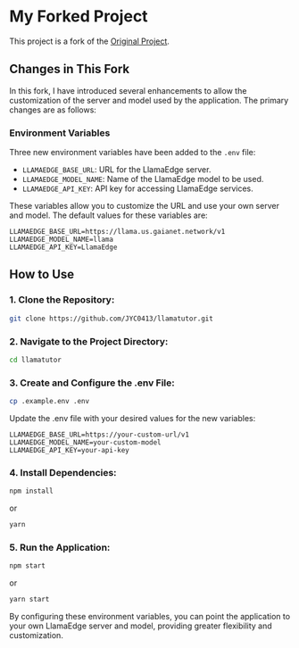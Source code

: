 # My Forked Project

This project is a fork of the [Original Project](https://github.com/Nutlope/llamatutor).

## Changes in This Fork

In this fork, I have introduced several enhancements to allow the customization of the server and model used by the application. The primary changes are as follows:

### Environment Variables

Three new environment variables have been added to the `.env` file:

- `LLAMAEDGE_BASE_URL`: URL for the LlamaEdge server.
- `LLAMAEDGE_MODEL_NAME`: Name of the LlamaEdge model to be used.
- `LLAMAEDGE_API_KEY`: API key for accessing LlamaEdge services.

These variables allow you to customize the URL and use your own server and model. The default values for these variables are:

```plaintext
LLAMAEDGE_BASE_URL=https://llama.us.gaianet.network/v1
LLAMAEDGE_MODEL_NAME=llama
LLAMAEDGE_API_KEY=LlamaEdge
```

## How to Use

### 1. Clone the Repository:
```bash
git clone https://github.com/JYC0413/llamatutor.git
```

### 2. Navigate to the Project Directory:
```bash
cd llamatutor
```

### 3. Create and Configure the .env File:
```bash
cp .example.env .env
```

Update the .env file with your desired values for the new variables:
```plaintext
LLAMAEDGE_BASE_URL=https://your-custom-url/v1
LLAMAEDGE_MODEL_NAME=your-custom-model
LLAMAEDGE_API_KEY=your-api-key
```

### 4. Install Dependencies:
```bash
npm install
```
or
```bash
yarn
```

### 5. Run the Application:
```bash
npm start
```
or
```bash
yarn start
```

By configuring these environment variables, you can point the application to your own LlamaEdge server and model, providing greater flexibility and customization.